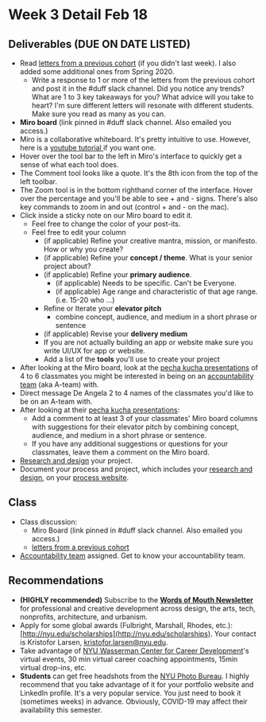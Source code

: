# Week 3 Detail Feb 18

## Deliverables \(DUE ON DATE LISTED\)

* Read [letters from a previous cohort](https://drive.google.com/open?id=1Fr1cw72xTrvwSBTM6Bh9OU2XepJ1YNOk) \(if you didn't last week\). I also added some additional ones from Spring 2020.
  * Write a response to 1 or more of the letters from the previous cohort and post it in the \#duff slack channel. Did you notice any trends? What are 1 to 3 key takeaways for you? What advice will you take to heart? I'm sure different letters will resonate with different students. Make sure you read as many as you can.
* **Miro board** \(link pinned in \#duff slack channel. Also emailed you access.\) 
* Miro is a collaborative whiteboard. It's pretty intuitive to use. However, here is a [youtube tutorial ](https://youtu.be/pULLAEmhSho?t=263)if you want one. 
* Hover over the tool bar to the left in Miro's interface to quickly get a sense of what each tool does. 
* The Comment tool looks like a quote. It's the 8th icon from the top of the left toolbar.
* The Zoom tool is in the bottom righthand corner of the interface. Hover over the percentage and you'll be able to see + and - signs. There's also key commands to zoom in and out \(control + and - on the mac\). 
* Click inside a sticky note on our Miro board to edit it. 
  * Feel free to change the color of your post-its.
  * Feel free to edit your column
    * \(if applicable\) Refine your creative mantra, mission, or manifesto. How or why you create?
    * \(if applicable\) Refine your **concept / theme**. What is your senior project about?
    * \(if applicable\) Refine your **primary audience**. 
      * \(if applicable\) Needs to be specific. Can't be Everyone. 
      * \(if applicable\) Age range and characteristic of that age range. \(i.e. 15-20 who ...\) 
    * Refine or Iterate your **elevator pitch**
      * combine concept, audience, and medium in a short phrase or sentence
    * \(if applicable\) Revise your **delivery medium**
    * If you are not actually building an app or website make sure you write UI/UX for app or website.
    * Add a list of the **tools** you'll use to create your project
* After looking at the Miro board, look at the [pecha kucha presentations](https://docs.google.com/document/d/1heIWOJUxQf3SznwbfG87WPuZw6iBFCSSI6UuPsSw2kA/edit) of 4 to 6 classmates you might be interested in being on an [accountability team](../assignments/accountability_partner.md) \(aka A-team\) with. 
* Direct message De Angela 2 to 4 names of the classmates you'd like to be on an A-team with. 
* After looking at their [pecha kucha presentations](../pre-work/pecha_kucha.md):
  * Add a comment to at least 3 of your classmates' Miro board columns with suggestions for their elevator pitch by combining concept, audience, and medium in a short phrase or sentence.
  * If you have any additional suggestions or questions for your classmates, leave them a comment on the Miro board.
* [Research and design](../project_plan/) your project.
* Document your process and project, which includes your [research and design](../project_plan/), on your [process website](../pre-work/website.md).

## Class

* Class discussion: 
  * Miro Board \(link pinned in \#duff slack channel. Also emailed you access.\)
  * [letters from a previous cohort](https://drive.google.com/open?id=1Fr1cw72xTrvwSBTM6Bh9OU2XepJ1YNOk)
* [Accountability team](../assignments/accountability_partner.md) assigned. Get to know your accountability team.

## Recommendations

* **\(HIGHLY recommended\)** Subscribe to the [**Words of Mouth Newsletter**](http://www.wordsofmouth.org/) for professional and creative development across design, the arts, tech, nonprofits, architecture, and urbanism.
* Apply for some global awards \(Fulbright, Marshall, Rhodes, etc.\): [http://nyu.edu/scholarships](http://nyu.edu/scholarships). Your contact is Kristofor Larsen, kristofor.larsen@nyu.edu.
* Take advantage of [NYU Wasserman Center for Career Development](https://www.nyu.edu/students/student-information-and-resources/career-development-and-jobs.html?__s=pvit1odzgzycp3tif89s)'s virtual events, 30 min virtual career coaching appointments, 15min virtual drop-ins, etc.
* **Students** can get free headshots from the [NYU Photo Bureau](https://www.nyu.edu/employees/resources-and-services/media-and-communications/photo-services/in-studio-headshots.html). I highly recommend that you take advantage of it for your portfolio website and LinkedIn profile. It's a very popular service. You just need to book it \(sometimes weeks\) in advance. Obviously, COVID-19 may affect their availability this semester.

